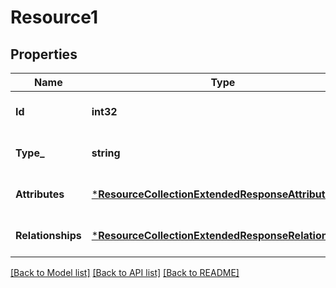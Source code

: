 # Resource1

## Properties
Name | Type | Description | Notes
------------ | ------------- | ------------- | -------------
**Id** | **int32** |  | [optional] [default to null]
**Type_** | **string** |  | [optional] [default to null]
**Attributes** | [***ResourceCollectionExtendedResponseAttributes**](ResourceCollectionExtendedResponse_attributes.md) |  | [optional] [default to null]
**Relationships** | [***ResourceCollectionExtendedResponseRelationships**](ResourceCollectionExtendedResponse_relationships.md) |  | [optional] [default to null]

[[Back to Model list]](../README.md#documentation-for-models) [[Back to API list]](../README.md#documentation-for-api-endpoints) [[Back to README]](../README.md)

